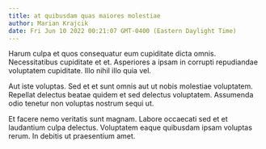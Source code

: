 ```yaml
---
title: at quibusdam quas maiores molestiae
author: Marian Krajcik
date: Fri Jun 10 2022 00:21:07 GMT-0400 (Eastern Daylight Time)
---
```

Harum culpa et quos consequatur eum cupiditate dicta omnis. Necessitatibus cupiditate et et. Asperiores a ipsam in corrupti repudiandae voluptatem cupiditate. Illo nihil illo quia vel.

 Aut iste voluptas. Sed et et sunt omnis aut ut nobis molestiae voluptatem. Repellat delectus beatae quidem et sed delectus voluptatem. Assumenda odio tenetur non voluptas nostrum sequi ut.

 Et facere nemo veritatis sunt magnam. Labore occaecati sed et et laudantium culpa delectus. Voluptatem eaque quibusdam ipsam voluptas rerum. In debitis ut praesentium amet.